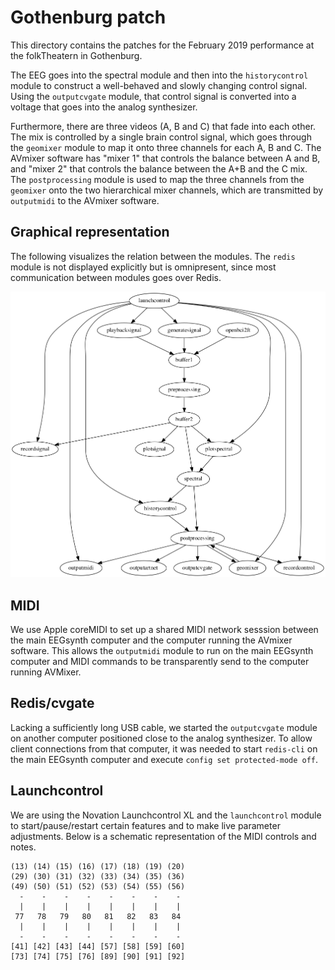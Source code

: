 # Gothenburg patch

This directory contains the patches for the February 2019 performance at the folkTheatern in Gothenburg.

The EEG goes into the spectral module and then into the `historycontrol` module to construct a well-behaved and slowly changing control signal. Using the `outputcvgate` module, that control signal is converted into a voltage that goes into the analog synthesizer.

Furthermore, there are three videos (A, B and C) that fade into each other. The mix is controlled by a single brain control signal, which goes through the `geomixer` module to map it onto three channels for each A, B and C. The AVmixer software has "mixer 1" that controls the balance between A and B, and "mixer 2" that controls the balance between the A+B and the C mix. The `postprocessing` module is used to map the three channels from the `geomixer` onto the two hierarchical mixer channels, which are transmitted by `outputmidi` to the AVmixer software.

## Graphical representation

The following visualizes the relation between the modules. The `redis` module is not displayed explicitly but is omnipresent, since most communication between modules goes over Redis.

![flowchart of the patch](patch.png)

## MIDI

We use Apple coreMIDI to set up a shared MIDI network sesssion between the main EEGsynth computer and the computer running the AVmixer software. This allows the `outputmidi` module to run on the main EEGsynth computer and MIDI commands to be transparently send to the computer running AVMixer.

## Redis/cvgate

Lacking a sufficiently long USB cable, we started the `outputcvgate` module on another computer positioned close to the analog synthesizer. To allow client connections from that computer, it was needed to start `redis-cli` on the main EEGsynth computer and execute `config set protected-mode off`.

## Launchcontrol

We are using the Novation Launchcontrol XL and the `launchcontrol` module to start/pause/restart certain features and to make live parameter adjustments. Below is a schematic representation of the MIDI controls and notes.

```
(13) (14) (15) (16) (17) (18) (19) (20)
(29) (30) (31) (32) (33) (34) (35) (36)
(49) (50) (51) (52) (53) (54) (55) (56)
  -    -    -    -    -    -    -    -
  |    |    |    |    |    |    |    |
 77   78   79   80   81   82   83   84
  |    |    |    |    |    |    |    |
  -    -    -    -    -    -    -    -
[41] [42] [43] [44] [57] [58] [59] [60]
[73] [74] [75] [76] [89] [90] [91] [92]
```
